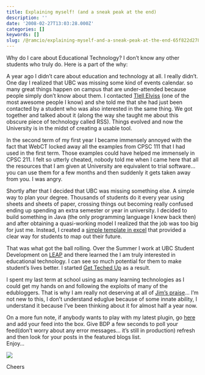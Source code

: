 ```yaml
---
title: Explaining myself! (and a sneak peak at the end)
description: ''
date: '2008-02-27T13:03:28.000Z'
categories: []
keywords: []
slug: /@ramcio/explaining-myself-and-a-sneak-peak-at-the-end-65f822d27808
---
```


Why do I care about Educational Technology? I don’t know any other students who truly do. Here is a part of the why:

A year ago I didn’t care about education and technology at all. I really didn’t. One day I realized that UBC was missing some kind of events calendar. so many great things happen on campus that are under-attended because people simply don’t know about them. I contacted [Tlell Elviss](https://www.directory.ubc.ca/index.cfm?page=personDetail&row=1000007878) (one of the most awesome people I know) and she told me that she had just been contacted by a student who was also interested in the same thing. We got together and talked about it (along the way she taught me about this obscure piece of technology called RSS). Things evolved and now the University is in the midst of creating a usable tool.

In the second term of my first year I became immensely annoyed with the fact that WebCT locked away all the examples from CPSC 111 that I had used in the first term. Those examples could have helped me immensely in CPSC 211. I felt so utterly cheated, nobody told me when I came here that all the resources that I am given at University are equivalent to trial software… you can use them for a few months and then suddenly it gets taken away from you. I was angry.

Shortly after that I decided that UBC was missing something else. A simple way to plan your degree. Thousands of students do it every year using sheets and sheets of paper, crossing things out becoming really confused ending up spending an extra semester or year in university. I decided to build something in Java (the only programming language I knew back then) and after obtaining a quasi-working model I realized that the job was too big for just me. Instead, I created a [simple template in excel](http://leap.ubc.ca/get_ahead/build_your_degree/degree_planner/) that provided a clear way for students to map out their future.

That was what got the ball rolling. Over the Summer I work at UBC Student Development on [LEAP](http://leap.ubc.ca) and there learned the I am truly interested in educational technology. I can see so much potential for them to make student’s lives better. I started [Get Teched Up](http://leap.ubc.ca/get_teched_up/) as a result.

I spent my last term at school using as many learning technologies as I could get my hands on and following the exploits of many of the edubloggers. That is why I am really not deserving at all of [Jim’s praise](http://bavatuesdays.com/wpmu-nv-2008/)… I’m not new to this, I don’t understand eduglue because of some innate ability, I understand it because I’ve been thinking about it for almost half a year now.

On a more fun note, if anybody wants to play with my latest plugin, go [here](http://wp.test.olt.ubc.ca/) and add your feed into the box. Give BDP a few seconds to poll your feed(don’t worry about any error messages… it’s still in production) refresh and then look for your posts in the featured blogs list.  
Enjoy…

![](img/0__xhRK__luWfS7__liBk.)

Cheers